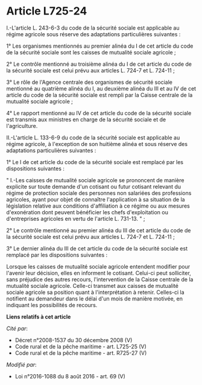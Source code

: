# Article L725-24

I.-L'article L. 243-6-3 du code de la sécurité sociale est applicable au régime agricole sous réserve des adaptations
particulières suivantes : 

1° Les organismes mentionnés au premier alinéa du I de cet article du code de la sécurité sociale sont les caisses de
mutualité sociale agricole ; 

2° Le contrôle mentionné au troisième alinéa du I de cet article du code de la sécurité sociale est celui prévu aux articles
L. 724-7 et L. 724-11 ; 

3° Le rôle de l'Agence centrale des organismes de sécurité sociale mentionné au quatrième alinéa du I, au deuxième alinéa du
III et au IV de cet article du code de la sécurité sociale est rempli par la Caisse centrale de la mutualité sociale
agricole ; 

4° Le rapport mentionné au IV de cet article du code de la sécurité sociale est transmis aux ministres en charge de la
sécurité sociale et de l'agriculture. 

II.-L'article L. 133-6-9 du code de la sécurité sociale est applicable au régime agricole, à l'exception de son huitième
alinéa et sous réserve des adaptations particulières suivantes : 

1° Le I de cet article du code de la sécurité sociale est remplacé par les dispositions suivantes : 

" I.-Les caisses de mutualité sociale agricole se prononcent de manière explicite sur toute demande d'un cotisant ou futur
cotisant relevant du régime de protection sociale des personnes non salariées des professions agricoles, ayant pour objet de
connaître l'application à sa situation de la législation relative aux conditions d'affiliation à ce régime ou aux mesures
d'exonération dont peuvent bénéficier les chefs d'exploitation ou d'entreprises agricoles en vertu de l'article L. 731-13.
" ; 

2° Le contrôle mentionné au premier alinéa du III de cet article du code de la sécurité sociale est celui prévu aux articles
L. 724-7 et L. 724-11 ; 

3° Le dernier alinéa du III de cet article du code de la sécurité sociale est remplacé par les dispositions suivantes : 

Lorsque les caisses de mutualité sociale agricole entendent modifier pour l'avenir leur décision, elles en informent le
cotisant. Celui-ci peut solliciter, sans préjudice des autres recours, l'intervention de la Caisse centrale de la mutualité
sociale agricole. Celle-ci transmet aux caisses de mutualité sociale agricole sa position quant à l'interprétation à retenir.
Celles-ci la notifient au demandeur dans le délai d'un mois de manière motivée, en indiquant les possibilités de recours.

**Liens relatifs à cet article**

_Cité par_:

  - Décret n°2008-1537 du 30 décembre 2008 (V)
  - Code rural et de la pêche maritime - art. L725-25 (V)
  - Code rural et de la pêche maritime - art. R725-27 (V)

_Modifié par_:

  - Loi n°2016-1088 du 8 août 2016 - art. 69 (V)
